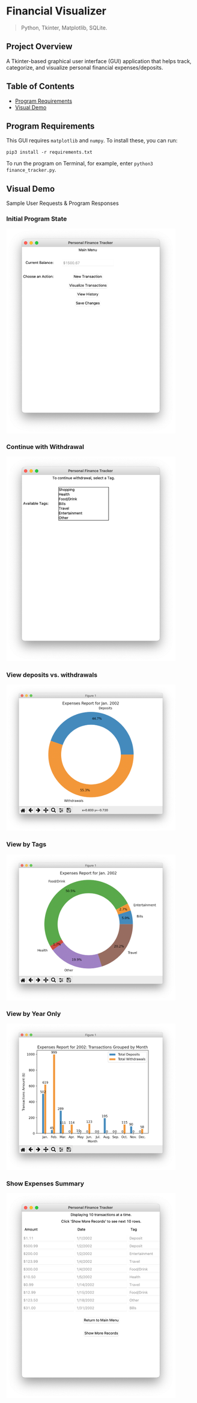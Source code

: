 # Financial Visualizer

> Python, Tkinter, Matplotlib, SQLite.

## Project Overview
A Tkinter-based graphical user interface (GUI) application that helps track, categorize, and visualize personal financial expenses/deposits.

## Table of Contents
* [Program Requirements](https://github.com/jschhie/expenseTracker/#program-requirements)
* [Visual Demo](https://github.com/jschhie/expenseTracker/#visual-demo)

## Program Requirements
This GUI requires ```matplotlib``` and ```numpy```. To install these, you can run: 
``` 
pip3 install -r requirements.txt
```

To run the program on Terminal, for example, enter ``` python3 finance_tracker.py ```.

## Visual Demo

Sample User Requests & Program Responses

### Initial Program State
<img src="https://github.com/jschhie/Financial-Visualizer/blob/master/updated_demos/valid_txns/new-main2.png" width="450">

### Continue with Withdrawal
<img src="https://github.com/jschhie/Financial-Visualizer/blob/master/updated_demos/valid_txns/new-choose-tags.png" width="450"> 

### View deposits vs. withdrawals
<img src="https://github.com/jschhie/Financial-Visualizer/blob/master/updated_demos/valid_txns/sample_all_txns.png" width="450">

### View by Tags
<img src="https://github.com/jschhie/Financial-Visualizer/blob/master/updated_demos/valid_txns/sample_by_tags.png" width="450">

### View by Year Only
<img src="https://github.com/jschhie/Financial-Visualizer/blob/master/updated_demos/valid_txns/new_bar_chart.png" width="450">

### Show Expenses Summary
<img src="https://github.com/jschhie/Financial-Visualizer/blob/master/updated_demos/valid_txns/new-summary.png" width="450">
